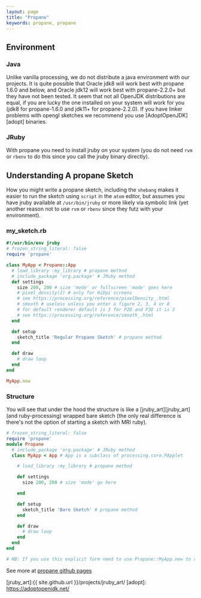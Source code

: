 ```yaml
---
layout: page
title: "Propane"
keywords: propane, propane
---
```


## Environment ##

### Java ###

Unlike vanilla processing, we do not distribute a java environment with our projects. It is quite possible that Oracle jdk8 will work best with propane 1.6.0 and below, and Oracle jdk12 will work best with propane-2.2.0+ but they have not been tested. It seem that not all OpenJDK distributions are equal, if you are lucky the one installed on your system will work for you (jdk8 for propane-1.6.0 and jdk11+ for propane-2.2.0). If you have linker problems with opengl sketches we recommend you use [AdoptOpenJDK][adopt] binaries.

### JRuby ###

With propane you need to install jruby on your system (you do not need `rvm` or `rbenv` to do this since you call the jruby binary directly).

## Understanding A propane Sketch ##

How you might write a propane sketch, including the `shebang` makes it easier to run the sketch using `script` in the `atom` editor, but assumes you have jruby available at `/usr/bin/jruby` or more likely via symbolic link (yet another reason not to use `rvm` or `rbenv` since they futz with your environment).

### my_sketch.rb ###

```ruby
#!/usr/bin/env jruby
# frozen_string_literal: false
require 'propane'

class MyApp < Propane::App
  # load_library :my_library # propane method
  # include_package 'org.package' # JRuby method
  def settings
    size 200, 200 # size 'mode' or fullscreen 'mode' goes here
    # pixel_density(2) # only for HiDpi screens
    # see https://processing.org/reference/pixelDensity_.html
    # smooth # useless unless you enter a figure 2, 3, 4 or 8
    # for default renderer default is 3 for P2D and P3D it is 2
    # see https://processing.org/reference/smooth_.html
  end

  def setup
    sketch_title 'Regular Propane Sketch' # propane method
  end

  def draw
    # draw loop
  end
end

MyApp.new
```

### Structure ###

You will see that under the hood the structure is like a [jruby_art][jruby_art] (and ruby-processing) wrapped bare sketch (the only real difference is there's not the option of starting a sketch with MRI ruby).

```ruby
# frozen_string_literal: false
require 'propane'
module Propane
  # include_package 'org.package' # JRuby method
  class MyApp < App # App is a subclass of processing.core.PApplet

    # load_library :my_library # propane method

    def settings
      size 200, 200 # size 'mode' go here

    end

    def setup
      sketch_title 'Bare Sketch' # propane method
    end

    def draw
      # draw loop
    end    
  end  
end

# NB: If you use this explicit form need to use Propane::MyApp.new to run sketch
```

See more at [propane github pages][github_pages]

[github_pages]:https://ruby-processing.github.io/propane/
[jruby_art]:{{ site.github.url }}/projects/jruby_art/
[adopt]: https://adoptopenjdk.net/
